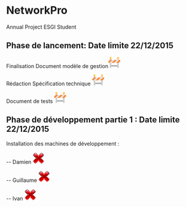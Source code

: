 # NetworkPro
Annual Project ESGI Student

## Phase de lancement: Date limite 22/12/2015   

Finalisation Document modèle de gestion[![alt text](https://github.com/izyj/MoyenneProject/raw/master/doc/okko.png "EN COURS")](https://github.com/izyj/MoyenneProject/blob/master/doc/okko.png)

Rédaction Spécification technique   [![alt text](https://github.com/izyj/MoyenneProject/raw/master/doc/okko.png "EN COURS")](https://github.com/izyj/MoyenneProject/blob/master/doc/okko.png)

Document de tests [![alt text](https://github.com/izyj/MoyenneProject/raw/master/doc/okko.png "EN COURS")](https://github.com/izyj/MoyenneProject/blob/master/doc/okko.png)

## Phase de développement partie 1 : Date limite 22/12/2015   

Installation des machines de développement : 

-- Damien [![alt text](https://github.com/izyj/MoyenneProject/raw/master/doc/ko.png "KO")](https://github.com/izyj/MoyenneProject/blob/master/doc/ko.png)

-- Guillaume [![alt text](https://github.com/izyj/MoyenneProject/raw/master/doc/ko.png "KO")](https://github.com/izyj/MoyenneProject/blob/master/doc/okko.png)
  
-- Ivan [![alt text](https://github.com/izyj/MoyenneProject/raw/master/doc/ko.png "KO")](https://github.com/izyj/MoyenneProject/blob/master/doc/okko.png)
